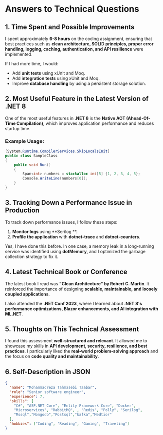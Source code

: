 # Answers to Technical Questions

## 1. Time Spent and Possible Improvements
I spent approximately **6-8 hours** on the coding assignment, ensuring that best practices such as **clean architecture, SOLID principles, proper error handling, logging, caching, authentication, and API resilience** were implemented.

If I had more time, I would:
- Add **unit tests** using xUnit and Moq.
- Add **integration tests** using xUnit and Moq.
- Improve **database handling** by using a persistent storage solution.

## 2. Most Useful Feature in the Latest Version of .NET 8
One of the most useful features in **.NET 8** is the **Native AOT (Ahead-Of-Time Compilation)**, which improves application performance and reduces startup time.

### Example Usage:
```csharp
[System.Runtime.CompilerServices.SkipLocalsInit]
public class SampleClass
{
    public void Run()
    {
        Span<int> numbers = stackalloc int[5] {1, 2, 3, 4, 5};
        Console.WriteLine(numbers[0]);
    }
}
```

## 3. Tracking Down a Performance Issue in Production
To track down performance issues, I follow these steps:
1. **Monitor logs** using **Serilog **.
3. **Profile the application** with **dotnet-trace** and **dotnet-counters**.


Yes, I have done this before. In one case, a memory leak in a long-running service was identified using **dotMemory**, and I optimized the garbage collection strategy to fix it.

## 4. Latest Technical Book or Conference
The latest book I read was **"Clean Architecture" by Robert C. Martin**. It reinforced the importance of designing **scalable, maintainable, and loosely coupled applications**.

I also attended the **.NET Conf 2023**, where I learned about **.NET 8's performance optimizations, Blazor enhancements, and AI integration with ML.NET**.

## 5. Thoughts on This Technical Assessment
I found this assessment **well-structured and relevant**. It allowed me to showcase my skills in **API development, security, resilience, and best practices**. I particularly liked the **real-world problem-solving approach** and the focus on **code quality and maintainability**.

## 6. Self-Description in JSON
```json
{
  "name": "Mohammadreza Tahmasebi Taabar",
  "role": "Senior software engineer",
  "experience": 7,
  "skills": [
    "C#", "ASP.NET Core", "Entity Framework Core", "Docker",
    "Microservices", "RabbitMQ", , "Redis", "Polly", "Serilog",
    "Mssql","Mongodb","Postsql","kafka","Medtior"
  ],
  "hobbies": ["Coding", "Reading", "Gaming", "Traveling"]
}
